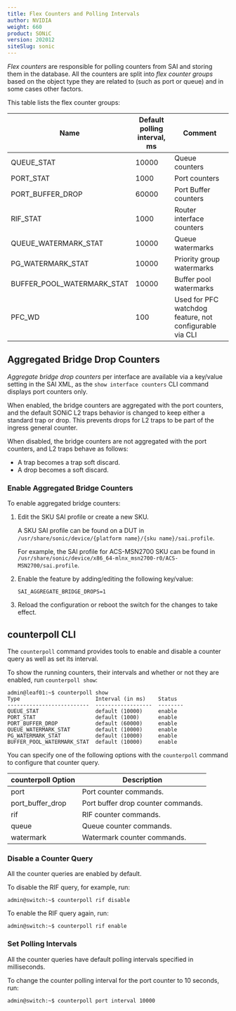 ```yaml
---
title: Flex Counters and Polling Intervals
author: NVIDIA
weight: 660
product: SONiC
version: 202012
siteSlug: sonic
---
```


*Flex counters* are responsible for polling counters from SAI and storing them in the database. All the counters are split into *flex counter groups* based on the object type they are related to (such as port or queue) and in some cases other factors.

This table lists the flex counter groups:

| Name | Default polling interval, ms | Comment |
| ---- | ---------------------------- | ------- |
| QUEUE_STAT | 10000 | Queue counters |
| PORT_STAT | 1000 | Port counters |
| PORT_BUFFER_DROP | 60000 | Port Buffer counters |
| RIF_STAT | 1000 | Router interface counters |
| QUEUE_WATERMARK_STAT | 10000 | Queue watermarks |
| PG_WATERMARK_STAT | 10000 | Priority group watermarks |
| BUFFER_POOL_WATERMARK_STAT | 10000 | Buffer pool watermarks |
| PFC_WD | 100 | Used for PFC watchdog feature, not configurable via CLI |

## Aggregated Bridge Drop Counters

*Aggregate bridge drop counters* per interface are available via a key/value setting in the SAI XML, as the `show interface counters` CLI command displays port counters only.

When enabled, the bridge counters are aggregated with the port counters, and the default SONiC L2 traps behavior is changed to keep either a standard trap or drop. This prevents drops for L2 traps to be part of the ingress general counter.

When disabled, the bridge counters are not aggregated with the port counters, and L2 traps behave as follows:

- A trap becomes a trap soft discard.
- A drop becomes a soft discard.

### Enable Aggregated Bridge Counters

To enable aggregated bridge counters:

1. Edit the SKU SAI profile or create a new SKU.

   A SKU SAI profile can be found on a DUT in `/usr/share/sonic/device/{platform name}/{sku name}/sai.profile`.

   For example, the SAI profile for ACS-MSN2700 SKU can be found in `/usr/share/sonic/device/x86_64-mlnx_msn2700-r0/ACS-MSN2700/sai.profile`.
2. Enable the feature by adding/editing the following key/value:

       SAI_AGGREGATE_BRIDGE_DROPS=1
3. Reload the configuration or reboot the switch for the changes to take effect.

## counterpoll CLI

The `counterpoll` command provides tools to enable and disable a counter query as well as set its interval.

To show the running counters, their intervals and whether or not they are enabled, run `counterpoll show`:

```
admin@leaf01:~$ counterpoll show
Type                        Interval (in ms)    Status
--------------------------  ------------------  --------
QUEUE_STAT                  default (10000)     enable
PORT_STAT                   default (1000)      enable
PORT_BUFFER_DROP            default (60000)     enable
QUEUE_WATERMARK_STAT        default (10000)     enable
PG_WATERMARK_STAT           default (10000)     enable
BUFFER_POOL_WATERMARK_STAT  default (10000)     enable
```

You can specify one of the following options with the `counterpoll` command to configure that counter query.

| counterpoll Option | Description |
| ----------------- | ----------- |
| port | Port counter commands. |
| port_buffer_drop | Port buffer drop counter commands. |
| rif | RIF counter commands. |
| queue | Queue counter commands. |
| watermark | Watermark counter commands. |

### Disable a Counter Query

All the counter queries are enabled by default.

To disable the RIF query, for example, run:

    admin@switch:~$ counterpoll rif disable

To enable the RIF query again, run:

    admin@switch:~$ counterpoll rif enable

### Set Polling Intervals

All the counter queries have default polling intervals specified in milliseconds.

To change the counter polling interval for the port counter to 10 seconds, run:

    admin@switch:~$ counterpoll port interval 10000
